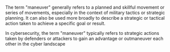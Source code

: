 The term "maneuver" generally refers to a planned and skillful movement or series of movements, especially in the context of military tactics or strategic planning. It can also be used more broadly to describe a strategic or tactical action taken to achieve a specific goal or result. 

In cybersecurity, the term "maneuver" typically refers to strategic actions taken by defenders or attackers to gain an advantage or outmaneuver each other in the cyber landscape